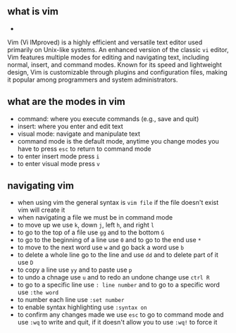 ## what is vim

- 
Vim (Vi IMproved) is a highly efficient and versatile text editor used primarily on Unix-like systems. An enhanced version of the classic `vi` editor, Vim features multiple modes for editing and navigating text, including normal, insert, and command modes. Known for its speed and lightweight design, Vim is customizable through plugins and configuration files, making it popular among programmers and system administrators.

## what are the modes in vim

- command: where you execute commands (e.g., save and quit)
- insert: where you enter and edit text
- visual mode: navigate and manipulate text
- command mode is the default mode, anytime you change modes you have to press `esc` to return to command mode
- to enter insert mode press `i`
- to enter visual mode press `v`

## navigating vim

- when using vim the general syntax is `vim file` if the file doesn't exist vim will create it 
- when navigating a file we must be in command mode
- to move up we use `k`, down `j`, left `h`, and right `l`
- to go to the top of a file use `gg` and to the bottom `G`
- to go to the beginning of a line use `0` and to go to the end use `*`
- to move to the next word use `w` and go back a word use `b`
- to delete a whole line go to the line and use `dd` and to delete part of it use `D`
- to copy a line use `yy` and to paste use `p`
- to undo a chnage use `u` and to redo an undone change use `ctrl R`
- to go to a specific line use `: line number` and to go to a specific word use `:the word`
- to number each line use `:set number`
- to enable syntax highlighting use `:syntax on`
- to confirm any changes made we use `esc` to go to command mode and use `:wq` to write and quit, if it doesn't allow you to use `:wq!` to force it
